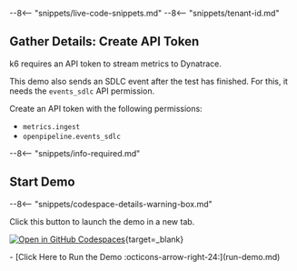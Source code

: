 --8<-- "snippets/live-code-snippets.md"
--8<-- "snippets/tenant-id.md"

## Gather Details: Create API Token

k6 requires an API token to stream metrics to Dynatrace.

This demo also sends an SDLC event after the test has finished. For this, it needs the `events_sdlc` API permission.

Create an API token with the following permissions:

- `metrics.ingest`
- `openpipeline.events_sdlc`

--8<-- "snippets/info-required.md"

## Start Demo

--8<-- "snippets/codespace-details-warning-box.md"

Click this button to launch the demo in a new tab.

[![Open in GitHub Codespaces](https://github.com/codespaces/badge.svg)](https://codespaces.new/dynatrace/obslab-k6){target=_blank}

<div class="grid cards" markdown>
- [Click Here to Run the Demo :octicons-arrow-right-24:](run-demo.md)
</div>